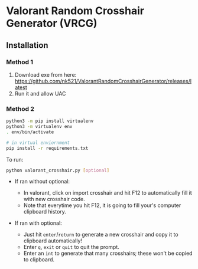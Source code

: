 # Valorant Random Crosshair Generator (VRCG)

## Installation
### Method 1
1. Download exe from here: https://github.com/nk521/ValorantRandomCrosshairGenerator/releases/latest
2. Run it and allow UAC

### Method 2
```bash
python3 -m pip install virtualenv
python3 -m virtualenv env
. env/bin/activate

# in virtual enviornment
pip install -r requirements.txt
```

To run:
```bash
python valorant_crosshair.py [optional]
```

* If ran without optional:
    * In valorant, click on import crosshair and hit F12 to automatically fill it with new crosshair code.
    * Note that everytime you hit F12, it is going to fill your's computer clipboard history.

* If ran with optional:
    * Just hit `enter`/`return` to generate a new crosshair and copy it to clipboard automatically!
    * Enter `q`, `exit` or `quit` to quit the prompt.
    * Enter an `int` to generate that many crosshairs; these won't be copied to clipboard.

